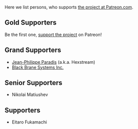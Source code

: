 Here we list persons, who supports [the project at Patreon.com](https://www.patreon.com/ultralisp).

## Gold Supporters

Be the first one, [support the project](https://www.patreon.com/ultralisp) on Patreon!

## Grand Supporters

* [Jean-Philippe Paradis](https://hexstreamsoft.com) (a.k.a. Hexstream)
* [Black Brane Systems Inc.](https://blackbrane.com)

## Senior Supporters

* Nikolai Matiushev

## Supporters

* Eitaro Fukamachi
